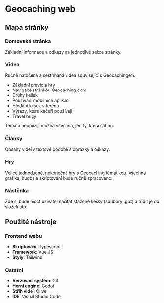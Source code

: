 
# Geocaching web
## Mapa stránky
### Domovská stránka
Základní informace a odkazy na jednotlivé sekce stránky.
### Videa
Ručně natočená a sestříhaná videa související s Geocachingem.
* Základní pravidla hry
* Navigace stránkou Geocaching.com
* Druhy kešek
* Používání mobilních aplikací
* Hledání kešek v terénu
* Výrazy, které kačeři používají
* Travel bugy

Témata nepoužiji možná všechna, jen ty, která stihnu.
### Články
Obsahy videí v textové podobě s obrázky a odkazy.
### Hry
Velice jednoduché, nekonečné hry s Geocaching tématikou. Všechna grafika, hudba a skriptování bude ručně zpracováno. 
### Nástěnka
Zde si bude moct uživatel načítat stažené kešky (soubory .gpx) a třídit je do složek atp. 

## Použité nástroje
### Frontend webu
* **Skriptování**: Typescript
* **Framework**: Vue JS
* **Styly**: Tailwind
### Ostatní
* **Verzovací systém**: Git
* **Herní engine**: Godot
* **Stříh videí**: Olive
* **IDE**: Visual Studio Code